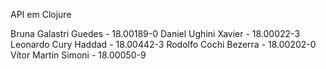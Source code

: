  API em Clojure
 
Bruna Galastri Guedes - 18.00189-0 
Daniel Ughini Xavier - 18.00022-3 
Leonardo Cury Haddad - 18.00442-3
Rodolfo Cochi Bezerra - 18.00202-0
Vítor Martin Simoni - 18.00050-9
